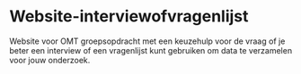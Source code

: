 # Website-interviewofvragenlijst
Website voor OMT groepsopdracht met een keuzehulp voor de vraag of je beter een interview of een vragenlijst kunt gebruiken om data te verzamelen voor jouw onderzoek. 

